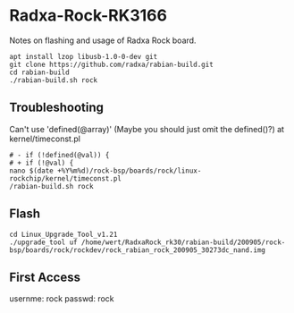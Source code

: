 # Radxa-Rock-RK3166
Notes on flashing and usage of Radxa Rock board.


````
apt install lzop libusb-1.0-0-dev git
git clone https://github.com/radxa/rabian-build.git
cd rabian-build
./rabian-build.sh rock
````

Troubleshooting
---------------

Can't use 'defined(@array)' (Maybe you should just omit the defined()?) at kernel/timeconst.pl
````
# -	if (!defined(@val)) {
# +	if (!@val) {
nano $(date +%Y%m%d)/rock-bsp/boards/rock/linux-rockchip/kernel/timeconst.pl
/rabian-build.sh rock
````
Flash
-----

````
cd Linux_Upgrade_Tool_v1.21
./upgrade_tool uf /home/wert/RadxaRock_rk30/rabian-build/200905/rock-bsp/boards/rock/rockdev/rock_rabian_rock_200905_30273dc_nand.img
````


First Access
------------

usernme: rock
passwd: rock
